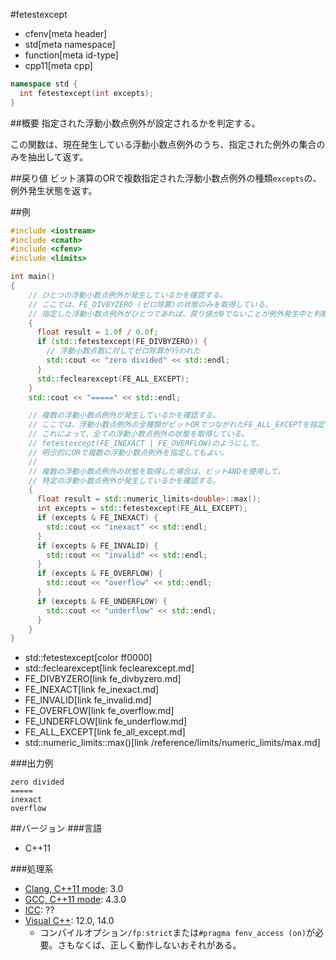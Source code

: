 #fetestexcept
* cfenv[meta header]
* std[meta namespace]
* function[meta id-type]
* cpp11[meta cpp]

```cpp
namespace std {
  int fetestexcept(int excepts);
}
```

##概要
指定された浮動小数点例外が設定されるかを判定する。

この関数は、現在発生している浮動小数点例外のうち、指定された例外の集合のみを抽出して返す。


##戻り値
ビット演算のORで複数指定された浮動小数点例外の種類`excepts`の、例外発生状態を返す。


##例
```cpp
#include <iostream>
#include <cmath>
#include <cfenv>
#include <limits>

int main()
{
    // ひとつの浮動小数点例外が発生しているかを確認する。
    // ここでは、FE_DIVBYZERO (ゼロ除算)の状態のみを取得している。
    // 指定した浮動小数点例外がひとつであれば、戻り値が0でないことが例外発生中と判断できる
    {
      float result = 1.0f / 0.0f;
      if (std::fetestexcept(FE_DIVBYZERO)) {
        // 浮動小数点数に対してゼロ除算が行われた
        std::cout << "zero divided" << std::endl;
      }
      std::feclearexcept(FE_ALL_EXCEPT);
    }
    std::cout << "=====" << std::endl;

    // 複数の浮動小数点例外が発生しているかを確認する。
    // ここでは、浮動小数点例外の全種類がビットORでつながれたFE_ALL_EXCEPTを指定している。
    // これによって、全ての浮動小数点例外の状態を取得している。
    // fetestexcept(FE_INEXACT | FE_OVERFLOW)のようにして、
    // 明示的にORで複数の浮動小数点例外を指定してもよい。
    //
    // 複数の浮動小数点例外の状態を取得した場合は、ビットANDを使用して、
    // 特定の浮動小数点例外が発生しているかを確認する。
    {
      float result = std::numeric_limits<double>::max();
      int excepts = std::fetestexcept(FE_ALL_EXCEPT);
      if (excepts & FE_INEXACT) {
        std::cout << "inexact" << std::endl;
      }
      if (excepts & FE_INVALID) {
        std::cout << "invalid" << std::endl;
      }
      if (excepts & FE_OVERFLOW) {
        std::cout << "overflow" << std::endl;
      }
      if (excepts & FE_UNDERFLOW) {
        std::cout << "underflow" << std::endl;
      }
    }
}
```
* std::fetestexcept[color ff0000]
* std::feclearexcept[link feclearexcept.md]
* FE_DIVBYZERO[link fe_divbyzero.md]
* FE_INEXACT[link fe_inexact.md]
* FE_INVALID[link fe_invalid.md]
* FE_OVERFLOW[link fe_overflow.md]
* FE_UNDERFLOW[link fe_underflow.md]
* FE_ALL_EXCEPT[link fe_all_except.md]
* std::numeric_limits<double>::max()[link /reference/limits/numeric_limits/max.md]

###出力例
```
zero divided
=====
inexact
overflow
```


##バージョン
###言語
- C++11

###処理系
- [Clang, C++11 mode](/implementation.md#clang): 3.0
- [GCC, C++11 mode](/implementation.md#gcc): 4.3.0
- [ICC](/implementation.md#icc): ??
- [Visual C++](/implementation.md#visual_cpp): 12.0, 14.0
	- コンパイルオプション`/fp:strict`または`#pragma fenv_access (on)`が必要。さもなくば、正しく動作しないおそれがある。


